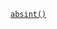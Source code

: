 <p><code><a href="https://developer.wordpress.org/reference/functions/absint/">absint()</a></code></p>
